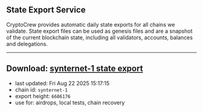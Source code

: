 ## State Export Service
CryptoCrew provides automatic daily state exports for all chains we validate. State export files can be used as genesis files and are a snapshot of the current blockchain state, including all validators, accounts, balances and delegations.

---
**Download: [synternet-1 state export](https://dl-eu2.ccvalidators.com/SERVICE/synternet/synternet-1_export_6606176.json)**
---

- last updated: Fri Aug 22 2025 15:17:15
- chain id: `synternet-1`
- export height: `6606176`
- use for: airdrops, local tests, chain recovery
